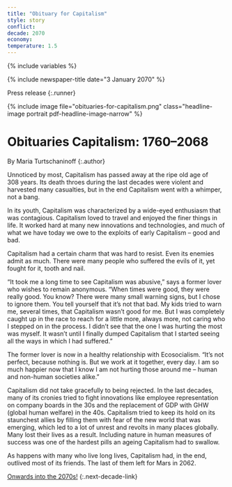 ```yaml
---
title: "Obituary for Capitalism"
style: story
conflict: 
decade: 2070
economy: 
temperature: 1.5
---
```


{% include variables %}

{% include newspaper-title date="3 January 2070" %}

Press release
{:.runner}

{% include image file="obituaries-for-capitalism.png" class="headline-image portrait pdf-headline-image-narrow" %}

# **Obituaries** Capitalism: 1760–2068

By Maria Turtschaninoff
{:.author}

Unnoticed by most, Capitalism has passed away at the ripe old age of 308&nbsp;years. Its death throes during the last decades were violent and harvested many casualties, but in the end Capitalism went with a whimper, not a bang.

In its youth, Capitalism was characterized by a wide-eyed enthusiasm that was contagious. Capitalism loved to travel and enjoyed the finer things in life. It worked hard at many new innovations and technologies, and much of what we have today we owe to the exploits of early Capitalism – good and bad.

Capitalism had a certain charm that was hard to resist. Even its enemies admit as much. There were many people who suffered the evils of it, yet fought for it, tooth and nail.

“It took me a long time to see Capitalism was abusive,” says a former lover who wishes to remain anonymous. “When times were good, they were really good. You know? There were many small warning signs, but I chose to ignore them. You tell yourself that it’s not that bad. My kids tried to warn me, several times, that Capitalism wasn’t good for me. But I was completely caught up in the race to reach for a little more, always more, not caring who I stepped on in the process. I didn’t see that the one I was hurting the most was myself. It wasn’t until I finally dumped Capitalism that I started seeing all the ways in which I had suffered.”

The former lover is now in a healthy relationship with Ecosocialism. “It’s not perfect, because nothing is. But we work at it together, every day. I am so much happier now that I know I am not hurting those around me – human and non-human societies alike.”

Capitalism did not take gracefully to being rejected. In the last decades, many of its cronies tried to fight innovations like employee representation on company boards in the 30s and the replacement of GDP with GHW (global human welfare) in the 40s. Capitalism tried to keep its hold on its staunchest allies by filling them with fear of the new world that was emerging, which led to a lot of unrest and revolts in many places globally. Many lost their lives as a result. Including nature in human measures of success was one of the hardest pills an ageing Capitalism had to swallow.

As happens with many who live long lives, Capitalism had, in the end, outlived most of its friends. The last of them left for Mars in 2062.

[Onwards into the 2070s!](chapter_birth-rates-plunge.html)
{:.next-decade-link}
